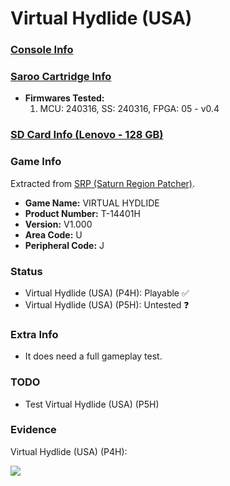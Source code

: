 # Virtual Hydlide (USA)

### [Console Info](../../../../../Info/Consoles/VA13/README.md)

### [Saroo Cartridge Info](../../../../../Info/Cartridges/RetroGameParadiseStore/1.32F/README.md)

- <b>Firmwares Tested:</b>
  1. MCU: 240316, SS: 240316, FPGA: 05 - v0.4

### [SD Card Info (Lenovo - 128 GB)](../../../../../Info/SdCards/Lenovo/128GB/fat32/README.md)

### Game Info

Extracted from [SRP (Saturn Region Patcher)](https://segaxtreme.net/resources/saturn-region-patcher.81/download).

- <b>Game Name:</b> VIRTUAL HYDLIDE
- <b>Product Number:</b> T-14401H
- <b>Version:</b> V1.000
- <b>Area Code:</b> U
- <b>Peripheral Code:</b> J

### Status

- Virtual Hydlide (USA) (P4H): Playable :white_check_mark:
- Virtual Hydlide (USA) (P5H): Untested :question:

### Extra Info

- It does need a full gameplay test.

### TODO

- Test Virtual Hydlide (USA) (P5H)

### Evidence

Virtual Hydlide (USA) (P4H):

[![](https://img.youtube.com/vi/GhFOzO0xadU/0.jpg)](https://www.youtube.com/watch?v=GhFOzO0xadU)
